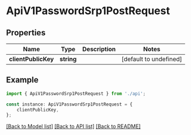# ApiV1PasswordSrp1PostRequest


## Properties

Name | Type | Description | Notes
------------ | ------------- | ------------- | -------------
**clientPublicKey** | **string** |  | [default to undefined]

## Example

```typescript
import { ApiV1PasswordSrp1PostRequest } from './api';

const instance: ApiV1PasswordSrp1PostRequest = {
    clientPublicKey,
};
```

[[Back to Model list]](../README.md#documentation-for-models) [[Back to API list]](../README.md#documentation-for-api-endpoints) [[Back to README]](../README.md)
